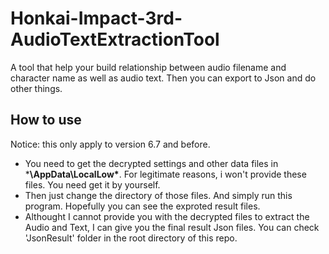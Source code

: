 # Honkai-Impact-3rd-AudioTextExtractionTool
A tool that help your build relationship between audio filename and character name as well as audio text. Then you can export to Json and do other things.

## How to use
Notice: this only apply to version 6.7 and before.
- You need to get the decrypted settings and other data files in ***\AppData\LocalLow\***. For legitimate reasons, i won't provide these files. You need get it by yourself.
- Then just change the directory of those files. And simply run this program. Hopefully you can see the exproted result files.
- Althought I cannot provide you with the decrypted files to extract the Audio and Text, I can give you the final result Json files. You can check 'JsonResult' folder in the root directory of this repo.

